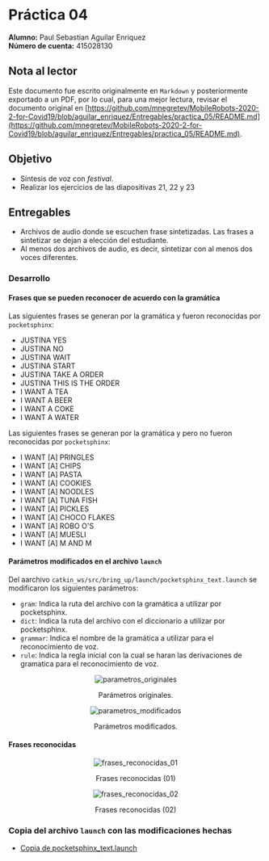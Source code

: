 # Práctica 04

**Alumno:** Paul Sebastian Aguilar Enriquez <br>
**Número de cuenta:** 415028130

## Nota al lector

Este documento fue escrito originalmente en `Markdown` y posteriormente exportado a un PDF, por lo cual, para una mejor lectura, revisar el documento original en [https://github.com/mnegretev/MobileRobots-2020-2-for-Covid19/blob/aguilar_enriquez/Entregables/practica_05/README.md](https://github.com/mnegretev/MobileRobots-2020-2-for-Covid19/blob/aguilar_enriquez/Entregables/practica_05/README.md).

## Objetivo

- Síntesis de voz con *festival*.
- Realizar los ejercicios de las diapositivas 21, 22 y 23

## Entregables

- Archivos de audio donde se escuchen frase sintetizadas. Las frases a sintetizar se dejan a elección del estudiante.
- Al menos dos archivos de audio, es decir, sintetizar con al menos dos voces diferentes.

### Desarrollo

#### Frases que se pueden reconocer de acuerdo con la gramática

Las siguientes frases se generan por la gramática y fueron reconocidas por `pocketsphinx`:

- JUSTINA YES
- JUSTINA NO
- JUSTINA WAIT
- JUSTINA START
- JUSTINA TAKE A ORDER
- JUSTINA THIS IS THE ORDER
- I WANT A TEA
- I WANT A BEER
- I WANT A COKE
- I WANT A WATER

Las siguientes frases se generan por la gramática y pero no fueron reconocidas por `pocketsphinx`:

- I WANT [A] PRINGLES
- I WANT [A] CHIPS
- I WANT [A] PASTA
- I WANT [A] COOKIES
- I WANT [A] NOODLES
- I WANT [A] TUNA FISH
- I WANT [A] PICKLES
- I WANT [A] CHOCO FLAKES
- I WANT [A] ROBO O'S
- I WANT [A] MUESLI
- I WANT [A] M AND M

#### Parámetros modificados en el archivo `launch`

Del aarchivo `catkin_ws/src/bring_up/launch/pocketsphinx_text.launch` se modificaron los siguientes parámetros:

- `gram`: Indica la ruta del archivo con la gramática a utilizar por pocketsphinx.
- `dict`: Indica la ruta del archivo con el diccionario a utilizar por pocketsphinx.
- `grammar`: Indica el nombre de la gramática a utilizar para el reconocimiento de voz.
- `rule`: Indica la regla inicial con la cual se haran las derivaciones de gramatica para el reconocimiento de voz.

<div align="center">

![parametros_originales](./img/practica_04_01.png)

Parámetros originales.

![parametros_modificados](./img/practica_04_02.png)

Parámetros modificados.

</div>

#### Frases reconocidas

<div align="center">

![frases_reconocidas_01](./img/practica_04_03.png)

Frases reconocidas (01)

![frases_reconocidas_02](./img/practica_04_04.png)

Frases reconocidas (02)

</div>

### Copia del archivo `launch` con las modificaciones hechas

- [Copia de pocketsphinx_text.launch](./pocketsphinx_text.launch)
